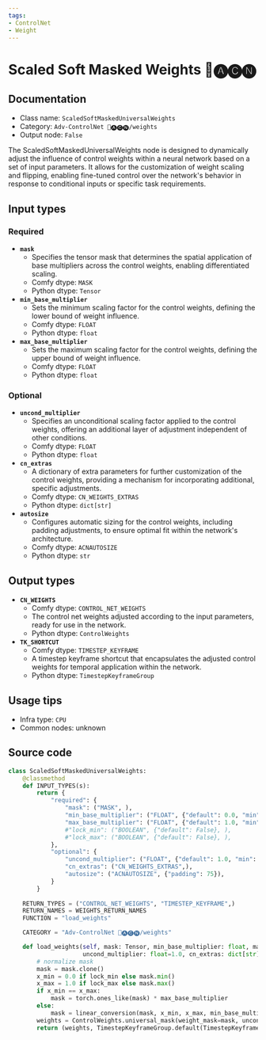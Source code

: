 ```yaml
---
tags:
- ControlNet
- Weight
---
```


# Scaled Soft Masked Weights 🛂🅐🅒🅝
## Documentation
- Class name: `ScaledSoftMaskedUniversalWeights`
- Category: `Adv-ControlNet 🛂🅐🅒🅝/weights`
- Output node: `False`

The ScaledSoftMaskedUniversalWeights node is designed to dynamically adjust the influence of control weights within a neural network based on a set of input parameters. It allows for the customization of weight scaling and flipping, enabling fine-tuned control over the network's behavior in response to conditional inputs or specific task requirements.
## Input types
### Required
- **`mask`**
    - Specifies the tensor mask that determines the spatial application of base multipliers across the control weights, enabling differentiated scaling.
    - Comfy dtype: `MASK`
    - Python dtype: `Tensor`
- **`min_base_multiplier`**
    - Sets the minimum scaling factor for the control weights, defining the lower bound of weight influence.
    - Comfy dtype: `FLOAT`
    - Python dtype: `float`
- **`max_base_multiplier`**
    - Sets the maximum scaling factor for the control weights, defining the upper bound of weight influence.
    - Comfy dtype: `FLOAT`
    - Python dtype: `float`
### Optional
- **`uncond_multiplier`**
    - Specifies an unconditional scaling factor applied to the control weights, offering an additional layer of adjustment independent of other conditions.
    - Comfy dtype: `FLOAT`
    - Python dtype: `float`
- **`cn_extras`**
    - A dictionary of extra parameters for further customization of the control weights, providing a mechanism for incorporating additional, specific adjustments.
    - Comfy dtype: `CN_WEIGHTS_EXTRAS`
    - Python dtype: `dict[str]`
- **`autosize`**
    - Configures automatic sizing for the control weights, including padding adjustments, to ensure optimal fit within the network's architecture.
    - Comfy dtype: `ACNAUTOSIZE`
    - Python dtype: `str`
## Output types
- **`CN_WEIGHTS`**
    - Comfy dtype: `CONTROL_NET_WEIGHTS`
    - The control net weights adjusted according to the input parameters, ready for use in the network.
    - Python dtype: `ControlWeights`
- **`TK_SHORTCUT`**
    - Comfy dtype: `TIMESTEP_KEYFRAME`
    - A timestep keyframe shortcut that encapsulates the adjusted control weights for temporal application within the network.
    - Python dtype: `TimestepKeyframeGroup`
## Usage tips
- Infra type: `CPU`
- Common nodes: unknown


## Source code
```python
class ScaledSoftMaskedUniversalWeights:
    @classmethod
    def INPUT_TYPES(s):
        return {
            "required": {
                "mask": ("MASK", ),
                "min_base_multiplier": ("FLOAT", {"default": 0.0, "min": 0.0, "max": 1.0, "step": 0.001}, ),
                "max_base_multiplier": ("FLOAT", {"default": 1.0, "min": 0.0, "max": 1.0, "step": 0.001}, ),
                #"lock_min": ("BOOLEAN", {"default": False}, ),
                #"lock_max": ("BOOLEAN", {"default": False}, ),
            },
            "optional": {
                "uncond_multiplier": ("FLOAT", {"default": 1.0, "min": 0.0, "max": 1.0, "step": 0.01}, ),
                "cn_extras": ("CN_WEIGHTS_EXTRAS",),
                "autosize": ("ACNAUTOSIZE", {"padding": 75}),
            }
        }
    
    RETURN_TYPES = ("CONTROL_NET_WEIGHTS", "TIMESTEP_KEYFRAME",)
    RETURN_NAMES = WEIGHTS_RETURN_NAMES
    FUNCTION = "load_weights"

    CATEGORY = "Adv-ControlNet 🛂🅐🅒🅝/weights"

    def load_weights(self, mask: Tensor, min_base_multiplier: float, max_base_multiplier: float, lock_min=False, lock_max=False,
                     uncond_multiplier: float=1.0, cn_extras: dict[str]={}):
        # normalize mask
        mask = mask.clone()
        x_min = 0.0 if lock_min else mask.min()
        x_max = 1.0 if lock_max else mask.max()
        if x_min == x_max:
            mask = torch.ones_like(mask) * max_base_multiplier
        else:
            mask = linear_conversion(mask, x_min, x_max, min_base_multiplier, max_base_multiplier)
        weights = ControlWeights.universal_mask(weight_mask=mask, uncond_multiplier=uncond_multiplier, extras=cn_extras)
        return (weights, TimestepKeyframeGroup.default(TimestepKeyframe(control_weights=weights)))

```
